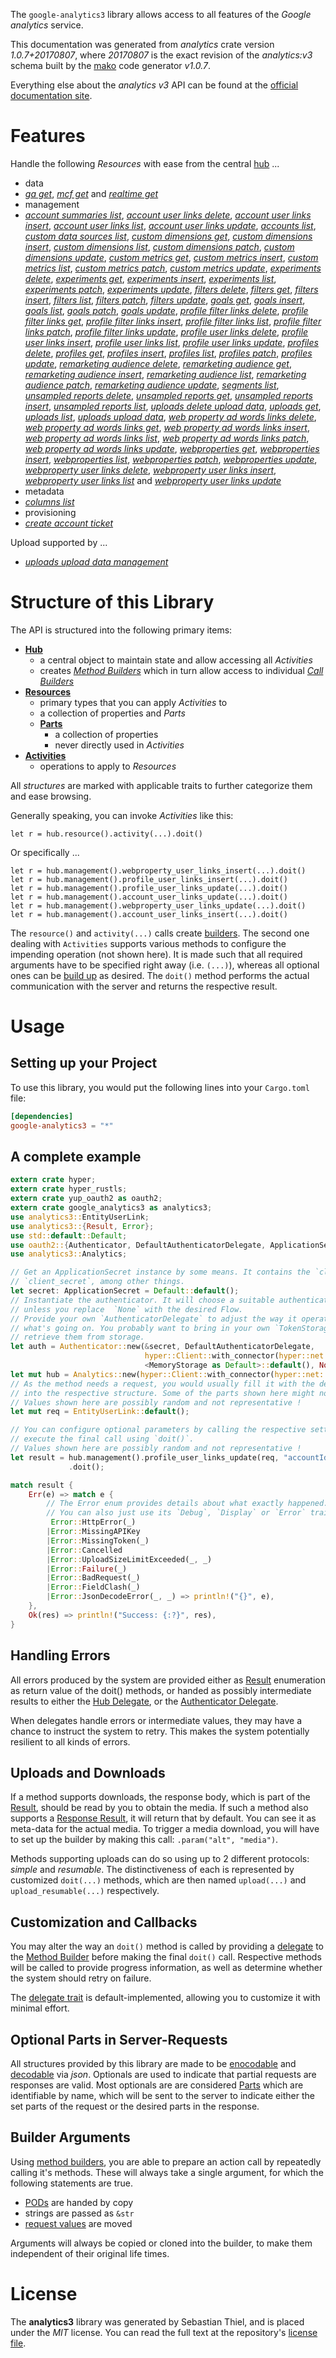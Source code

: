 <!---
DO NOT EDIT !
This file was generated automatically from 'src/mako/api/README.md.mako'
DO NOT EDIT !
-->
The `google-analytics3` library allows access to all features of the *Google analytics* service.

This documentation was generated from *analytics* crate version *1.0.7+20170807*, where *20170807* is the exact revision of the *analytics:v3* schema built by the [mako](http://www.makotemplates.org/) code generator *v1.0.7*.

Everything else about the *analytics* *v3* API can be found at the
[official documentation site](https://developers.google.com/analytics/).
# Features

Handle the following *Resources* with ease from the central [hub](https://docs.rs/google-analytics3/1.0.7+20170807/google_analytics3/struct.Analytics.html) ... 

* data
 * [*ga get*](https://docs.rs/google-analytics3/1.0.7+20170807/google_analytics3/struct.DataGaGetCall.html), [*mcf get*](https://docs.rs/google-analytics3/1.0.7+20170807/google_analytics3/struct.DataMcfGetCall.html) and [*realtime get*](https://docs.rs/google-analytics3/1.0.7+20170807/google_analytics3/struct.DataRealtimeGetCall.html)
* management
 * [*account summaries list*](https://docs.rs/google-analytics3/1.0.7+20170807/google_analytics3/struct.ManagementAccountSummaryListCall.html), [*account user links delete*](https://docs.rs/google-analytics3/1.0.7+20170807/google_analytics3/struct.ManagementAccountUserLinkDeleteCall.html), [*account user links insert*](https://docs.rs/google-analytics3/1.0.7+20170807/google_analytics3/struct.ManagementAccountUserLinkInsertCall.html), [*account user links list*](https://docs.rs/google-analytics3/1.0.7+20170807/google_analytics3/struct.ManagementAccountUserLinkListCall.html), [*account user links update*](https://docs.rs/google-analytics3/1.0.7+20170807/google_analytics3/struct.ManagementAccountUserLinkUpdateCall.html), [*accounts list*](https://docs.rs/google-analytics3/1.0.7+20170807/google_analytics3/struct.ManagementAccountListCall.html), [*custom data sources list*](https://docs.rs/google-analytics3/1.0.7+20170807/google_analytics3/struct.ManagementCustomDataSourceListCall.html), [*custom dimensions get*](https://docs.rs/google-analytics3/1.0.7+20170807/google_analytics3/struct.ManagementCustomDimensionGetCall.html), [*custom dimensions insert*](https://docs.rs/google-analytics3/1.0.7+20170807/google_analytics3/struct.ManagementCustomDimensionInsertCall.html), [*custom dimensions list*](https://docs.rs/google-analytics3/1.0.7+20170807/google_analytics3/struct.ManagementCustomDimensionListCall.html), [*custom dimensions patch*](https://docs.rs/google-analytics3/1.0.7+20170807/google_analytics3/struct.ManagementCustomDimensionPatchCall.html), [*custom dimensions update*](https://docs.rs/google-analytics3/1.0.7+20170807/google_analytics3/struct.ManagementCustomDimensionUpdateCall.html), [*custom metrics get*](https://docs.rs/google-analytics3/1.0.7+20170807/google_analytics3/struct.ManagementCustomMetricGetCall.html), [*custom metrics insert*](https://docs.rs/google-analytics3/1.0.7+20170807/google_analytics3/struct.ManagementCustomMetricInsertCall.html), [*custom metrics list*](https://docs.rs/google-analytics3/1.0.7+20170807/google_analytics3/struct.ManagementCustomMetricListCall.html), [*custom metrics patch*](https://docs.rs/google-analytics3/1.0.7+20170807/google_analytics3/struct.ManagementCustomMetricPatchCall.html), [*custom metrics update*](https://docs.rs/google-analytics3/1.0.7+20170807/google_analytics3/struct.ManagementCustomMetricUpdateCall.html), [*experiments delete*](https://docs.rs/google-analytics3/1.0.7+20170807/google_analytics3/struct.ManagementExperimentDeleteCall.html), [*experiments get*](https://docs.rs/google-analytics3/1.0.7+20170807/google_analytics3/struct.ManagementExperimentGetCall.html), [*experiments insert*](https://docs.rs/google-analytics3/1.0.7+20170807/google_analytics3/struct.ManagementExperimentInsertCall.html), [*experiments list*](https://docs.rs/google-analytics3/1.0.7+20170807/google_analytics3/struct.ManagementExperimentListCall.html), [*experiments patch*](https://docs.rs/google-analytics3/1.0.7+20170807/google_analytics3/struct.ManagementExperimentPatchCall.html), [*experiments update*](https://docs.rs/google-analytics3/1.0.7+20170807/google_analytics3/struct.ManagementExperimentUpdateCall.html), [*filters delete*](https://docs.rs/google-analytics3/1.0.7+20170807/google_analytics3/struct.ManagementFilterDeleteCall.html), [*filters get*](https://docs.rs/google-analytics3/1.0.7+20170807/google_analytics3/struct.ManagementFilterGetCall.html), [*filters insert*](https://docs.rs/google-analytics3/1.0.7+20170807/google_analytics3/struct.ManagementFilterInsertCall.html), [*filters list*](https://docs.rs/google-analytics3/1.0.7+20170807/google_analytics3/struct.ManagementFilterListCall.html), [*filters patch*](https://docs.rs/google-analytics3/1.0.7+20170807/google_analytics3/struct.ManagementFilterPatchCall.html), [*filters update*](https://docs.rs/google-analytics3/1.0.7+20170807/google_analytics3/struct.ManagementFilterUpdateCall.html), [*goals get*](https://docs.rs/google-analytics3/1.0.7+20170807/google_analytics3/struct.ManagementGoalGetCall.html), [*goals insert*](https://docs.rs/google-analytics3/1.0.7+20170807/google_analytics3/struct.ManagementGoalInsertCall.html), [*goals list*](https://docs.rs/google-analytics3/1.0.7+20170807/google_analytics3/struct.ManagementGoalListCall.html), [*goals patch*](https://docs.rs/google-analytics3/1.0.7+20170807/google_analytics3/struct.ManagementGoalPatchCall.html), [*goals update*](https://docs.rs/google-analytics3/1.0.7+20170807/google_analytics3/struct.ManagementGoalUpdateCall.html), [*profile filter links delete*](https://docs.rs/google-analytics3/1.0.7+20170807/google_analytics3/struct.ManagementProfileFilterLinkDeleteCall.html), [*profile filter links get*](https://docs.rs/google-analytics3/1.0.7+20170807/google_analytics3/struct.ManagementProfileFilterLinkGetCall.html), [*profile filter links insert*](https://docs.rs/google-analytics3/1.0.7+20170807/google_analytics3/struct.ManagementProfileFilterLinkInsertCall.html), [*profile filter links list*](https://docs.rs/google-analytics3/1.0.7+20170807/google_analytics3/struct.ManagementProfileFilterLinkListCall.html), [*profile filter links patch*](https://docs.rs/google-analytics3/1.0.7+20170807/google_analytics3/struct.ManagementProfileFilterLinkPatchCall.html), [*profile filter links update*](https://docs.rs/google-analytics3/1.0.7+20170807/google_analytics3/struct.ManagementProfileFilterLinkUpdateCall.html), [*profile user links delete*](https://docs.rs/google-analytics3/1.0.7+20170807/google_analytics3/struct.ManagementProfileUserLinkDeleteCall.html), [*profile user links insert*](https://docs.rs/google-analytics3/1.0.7+20170807/google_analytics3/struct.ManagementProfileUserLinkInsertCall.html), [*profile user links list*](https://docs.rs/google-analytics3/1.0.7+20170807/google_analytics3/struct.ManagementProfileUserLinkListCall.html), [*profile user links update*](https://docs.rs/google-analytics3/1.0.7+20170807/google_analytics3/struct.ManagementProfileUserLinkUpdateCall.html), [*profiles delete*](https://docs.rs/google-analytics3/1.0.7+20170807/google_analytics3/struct.ManagementProfileDeleteCall.html), [*profiles get*](https://docs.rs/google-analytics3/1.0.7+20170807/google_analytics3/struct.ManagementProfileGetCall.html), [*profiles insert*](https://docs.rs/google-analytics3/1.0.7+20170807/google_analytics3/struct.ManagementProfileInsertCall.html), [*profiles list*](https://docs.rs/google-analytics3/1.0.7+20170807/google_analytics3/struct.ManagementProfileListCall.html), [*profiles patch*](https://docs.rs/google-analytics3/1.0.7+20170807/google_analytics3/struct.ManagementProfilePatchCall.html), [*profiles update*](https://docs.rs/google-analytics3/1.0.7+20170807/google_analytics3/struct.ManagementProfileUpdateCall.html), [*remarketing audience delete*](https://docs.rs/google-analytics3/1.0.7+20170807/google_analytics3/struct.ManagementRemarketingAudienceDeleteCall.html), [*remarketing audience get*](https://docs.rs/google-analytics3/1.0.7+20170807/google_analytics3/struct.ManagementRemarketingAudienceGetCall.html), [*remarketing audience insert*](https://docs.rs/google-analytics3/1.0.7+20170807/google_analytics3/struct.ManagementRemarketingAudienceInsertCall.html), [*remarketing audience list*](https://docs.rs/google-analytics3/1.0.7+20170807/google_analytics3/struct.ManagementRemarketingAudienceListCall.html), [*remarketing audience patch*](https://docs.rs/google-analytics3/1.0.7+20170807/google_analytics3/struct.ManagementRemarketingAudiencePatchCall.html), [*remarketing audience update*](https://docs.rs/google-analytics3/1.0.7+20170807/google_analytics3/struct.ManagementRemarketingAudienceUpdateCall.html), [*segments list*](https://docs.rs/google-analytics3/1.0.7+20170807/google_analytics3/struct.ManagementSegmentListCall.html), [*unsampled reports delete*](https://docs.rs/google-analytics3/1.0.7+20170807/google_analytics3/struct.ManagementUnsampledReportDeleteCall.html), [*unsampled reports get*](https://docs.rs/google-analytics3/1.0.7+20170807/google_analytics3/struct.ManagementUnsampledReportGetCall.html), [*unsampled reports insert*](https://docs.rs/google-analytics3/1.0.7+20170807/google_analytics3/struct.ManagementUnsampledReportInsertCall.html), [*unsampled reports list*](https://docs.rs/google-analytics3/1.0.7+20170807/google_analytics3/struct.ManagementUnsampledReportListCall.html), [*uploads delete upload data*](https://docs.rs/google-analytics3/1.0.7+20170807/google_analytics3/struct.ManagementUploadDeleteUploadDataCall.html), [*uploads get*](https://docs.rs/google-analytics3/1.0.7+20170807/google_analytics3/struct.ManagementUploadGetCall.html), [*uploads list*](https://docs.rs/google-analytics3/1.0.7+20170807/google_analytics3/struct.ManagementUploadListCall.html), [*uploads upload data*](https://docs.rs/google-analytics3/1.0.7+20170807/google_analytics3/struct.ManagementUploadUploadDataCall.html), [*web property ad words links delete*](https://docs.rs/google-analytics3/1.0.7+20170807/google_analytics3/struct.ManagementWebPropertyAdWordsLinkDeleteCall.html), [*web property ad words links get*](https://docs.rs/google-analytics3/1.0.7+20170807/google_analytics3/struct.ManagementWebPropertyAdWordsLinkGetCall.html), [*web property ad words links insert*](https://docs.rs/google-analytics3/1.0.7+20170807/google_analytics3/struct.ManagementWebPropertyAdWordsLinkInsertCall.html), [*web property ad words links list*](https://docs.rs/google-analytics3/1.0.7+20170807/google_analytics3/struct.ManagementWebPropertyAdWordsLinkListCall.html), [*web property ad words links patch*](https://docs.rs/google-analytics3/1.0.7+20170807/google_analytics3/struct.ManagementWebPropertyAdWordsLinkPatchCall.html), [*web property ad words links update*](https://docs.rs/google-analytics3/1.0.7+20170807/google_analytics3/struct.ManagementWebPropertyAdWordsLinkUpdateCall.html), [*webproperties get*](https://docs.rs/google-analytics3/1.0.7+20170807/google_analytics3/struct.ManagementWebpropertyGetCall.html), [*webproperties insert*](https://docs.rs/google-analytics3/1.0.7+20170807/google_analytics3/struct.ManagementWebpropertyInsertCall.html), [*webproperties list*](https://docs.rs/google-analytics3/1.0.7+20170807/google_analytics3/struct.ManagementWebpropertyListCall.html), [*webproperties patch*](https://docs.rs/google-analytics3/1.0.7+20170807/google_analytics3/struct.ManagementWebpropertyPatchCall.html), [*webproperties update*](https://docs.rs/google-analytics3/1.0.7+20170807/google_analytics3/struct.ManagementWebpropertyUpdateCall.html), [*webproperty user links delete*](https://docs.rs/google-analytics3/1.0.7+20170807/google_analytics3/struct.ManagementWebpropertyUserLinkDeleteCall.html), [*webproperty user links insert*](https://docs.rs/google-analytics3/1.0.7+20170807/google_analytics3/struct.ManagementWebpropertyUserLinkInsertCall.html), [*webproperty user links list*](https://docs.rs/google-analytics3/1.0.7+20170807/google_analytics3/struct.ManagementWebpropertyUserLinkListCall.html) and [*webproperty user links update*](https://docs.rs/google-analytics3/1.0.7+20170807/google_analytics3/struct.ManagementWebpropertyUserLinkUpdateCall.html)
* metadata
 * [*columns list*](https://docs.rs/google-analytics3/1.0.7+20170807/google_analytics3/struct.MetadataColumnListCall.html)
* provisioning
 * [*create account ticket*](https://docs.rs/google-analytics3/1.0.7+20170807/google_analytics3/struct.ProvisioningCreateAccountTicketCall.html)


Upload supported by ...

* [*uploads upload data management*](https://docs.rs/google-analytics3/1.0.7+20170807/google_analytics3/struct.ManagementUploadUploadDataCall.html)



# Structure of this Library

The API is structured into the following primary items:

* **[Hub](https://docs.rs/google-analytics3/1.0.7+20170807/google_analytics3/struct.Analytics.html)**
    * a central object to maintain state and allow accessing all *Activities*
    * creates [*Method Builders*](https://docs.rs/google-analytics3/1.0.7+20170807/google_analytics3/trait.MethodsBuilder.html) which in turn
      allow access to individual [*Call Builders*](https://docs.rs/google-analytics3/1.0.7+20170807/google_analytics3/trait.CallBuilder.html)
* **[Resources](https://docs.rs/google-analytics3/1.0.7+20170807/google_analytics3/trait.Resource.html)**
    * primary types that you can apply *Activities* to
    * a collection of properties and *Parts*
    * **[Parts](https://docs.rs/google-analytics3/1.0.7+20170807/google_analytics3/trait.Part.html)**
        * a collection of properties
        * never directly used in *Activities*
* **[Activities](https://docs.rs/google-analytics3/1.0.7+20170807/google_analytics3/trait.CallBuilder.html)**
    * operations to apply to *Resources*

All *structures* are marked with applicable traits to further categorize them and ease browsing.

Generally speaking, you can invoke *Activities* like this:

```Rust,ignore
let r = hub.resource().activity(...).doit()
```

Or specifically ...

```ignore
let r = hub.management().webproperty_user_links_insert(...).doit()
let r = hub.management().profile_user_links_insert(...).doit()
let r = hub.management().profile_user_links_update(...).doit()
let r = hub.management().account_user_links_update(...).doit()
let r = hub.management().webproperty_user_links_update(...).doit()
let r = hub.management().account_user_links_insert(...).doit()
```

The `resource()` and `activity(...)` calls create [builders][builder-pattern]. The second one dealing with `Activities` 
supports various methods to configure the impending operation (not shown here). It is made such that all required arguments have to be 
specified right away (i.e. `(...)`), whereas all optional ones can be [build up][builder-pattern] as desired.
The `doit()` method performs the actual communication with the server and returns the respective result.

# Usage

## Setting up your Project

To use this library, you would put the following lines into your `Cargo.toml` file:

```toml
[dependencies]
google-analytics3 = "*"
```

## A complete example

```Rust
extern crate hyper;
extern crate hyper_rustls;
extern crate yup_oauth2 as oauth2;
extern crate google_analytics3 as analytics3;
use analytics3::EntityUserLink;
use analytics3::{Result, Error};
use std::default::Default;
use oauth2::{Authenticator, DefaultAuthenticatorDelegate, ApplicationSecret, MemoryStorage};
use analytics3::Analytics;

// Get an ApplicationSecret instance by some means. It contains the `client_id` and 
// `client_secret`, among other things.
let secret: ApplicationSecret = Default::default();
// Instantiate the authenticator. It will choose a suitable authentication flow for you, 
// unless you replace  `None` with the desired Flow.
// Provide your own `AuthenticatorDelegate` to adjust the way it operates and get feedback about 
// what's going on. You probably want to bring in your own `TokenStorage` to persist tokens and
// retrieve them from storage.
let auth = Authenticator::new(&secret, DefaultAuthenticatorDelegate,
                              hyper::Client::with_connector(hyper::net::HttpsConnector::new(hyper_rustls::TlsClient::new())),
                              <MemoryStorage as Default>::default(), None);
let mut hub = Analytics::new(hyper::Client::with_connector(hyper::net::HttpsConnector::new(hyper_rustls::TlsClient::new())), auth);
// As the method needs a request, you would usually fill it with the desired information
// into the respective structure. Some of the parts shown here might not be applicable !
// Values shown here are possibly random and not representative !
let mut req = EntityUserLink::default();

// You can configure optional parameters by calling the respective setters at will, and
// execute the final call using `doit()`.
// Values shown here are possibly random and not representative !
let result = hub.management().profile_user_links_update(req, "accountId", "webPropertyId", "profileId", "linkId")
             .doit();

match result {
    Err(e) => match e {
        // The Error enum provides details about what exactly happened.
        // You can also just use its `Debug`, `Display` or `Error` traits
         Error::HttpError(_)
        |Error::MissingAPIKey
        |Error::MissingToken(_)
        |Error::Cancelled
        |Error::UploadSizeLimitExceeded(_, _)
        |Error::Failure(_)
        |Error::BadRequest(_)
        |Error::FieldClash(_)
        |Error::JsonDecodeError(_, _) => println!("{}", e),
    },
    Ok(res) => println!("Success: {:?}", res),
}

```
## Handling Errors

All errors produced by the system are provided either as [Result](https://docs.rs/google-analytics3/1.0.7+20170807/google_analytics3/enum.Result.html) enumeration as return value of 
the doit() methods, or handed as possibly intermediate results to either the 
[Hub Delegate](https://docs.rs/google-analytics3/1.0.7+20170807/google_analytics3/trait.Delegate.html), or the [Authenticator Delegate](https://docs.rs/yup-oauth2/*/yup_oauth2/trait.AuthenticatorDelegate.html).

When delegates handle errors or intermediate values, they may have a chance to instruct the system to retry. This 
makes the system potentially resilient to all kinds of errors.

## Uploads and Downloads
If a method supports downloads, the response body, which is part of the [Result](https://docs.rs/google-analytics3/1.0.7+20170807/google_analytics3/enum.Result.html), should be
read by you to obtain the media.
If such a method also supports a [Response Result](https://docs.rs/google-analytics3/1.0.7+20170807/google_analytics3/trait.ResponseResult.html), it will return that by default.
You can see it as meta-data for the actual media. To trigger a media download, you will have to set up the builder by making
this call: `.param("alt", "media")`.

Methods supporting uploads can do so using up to 2 different protocols: 
*simple* and *resumable*. The distinctiveness of each is represented by customized 
`doit(...)` methods, which are then named `upload(...)` and `upload_resumable(...)` respectively.

## Customization and Callbacks

You may alter the way an `doit()` method is called by providing a [delegate](https://docs.rs/google-analytics3/1.0.7+20170807/google_analytics3/trait.Delegate.html) to the 
[Method Builder](https://docs.rs/google-analytics3/1.0.7+20170807/google_analytics3/trait.CallBuilder.html) before making the final `doit()` call. 
Respective methods will be called to provide progress information, as well as determine whether the system should 
retry on failure.

The [delegate trait](https://docs.rs/google-analytics3/1.0.7+20170807/google_analytics3/trait.Delegate.html) is default-implemented, allowing you to customize it with minimal effort.

## Optional Parts in Server-Requests

All structures provided by this library are made to be [enocodable](https://docs.rs/google-analytics3/1.0.7+20170807/google_analytics3/trait.RequestValue.html) and 
[decodable](https://docs.rs/google-analytics3/1.0.7+20170807/google_analytics3/trait.ResponseResult.html) via *json*. Optionals are used to indicate that partial requests are responses 
are valid.
Most optionals are are considered [Parts](https://docs.rs/google-analytics3/1.0.7+20170807/google_analytics3/trait.Part.html) which are identifiable by name, which will be sent to 
the server to indicate either the set parts of the request or the desired parts in the response.

## Builder Arguments

Using [method builders](https://docs.rs/google-analytics3/1.0.7+20170807/google_analytics3/trait.CallBuilder.html), you are able to prepare an action call by repeatedly calling it's methods.
These will always take a single argument, for which the following statements are true.

* [PODs][wiki-pod] are handed by copy
* strings are passed as `&str`
* [request values](https://docs.rs/google-analytics3/1.0.7+20170807/google_analytics3/trait.RequestValue.html) are moved

Arguments will always be copied or cloned into the builder, to make them independent of their original life times.

[wiki-pod]: http://en.wikipedia.org/wiki/Plain_old_data_structure
[builder-pattern]: http://en.wikipedia.org/wiki/Builder_pattern
[google-go-api]: https://github.com/google/google-api-go-client

# License
The **analytics3** library was generated by Sebastian Thiel, and is placed 
under the *MIT* license.
You can read the full text at the repository's [license file][repo-license].

[repo-license]: https://github.com/Byron/google-apis-rsblob/master/LICENSE.md
